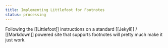 ```yaml
---
title: Implementing Littlefoot for Footnotes
status: processing
---
```


Following the [[Littlefoot]] instructions on a standard [[Jekyll]] / [[Markdown]] powered site that supports footnotes will pretty much make it just work.


